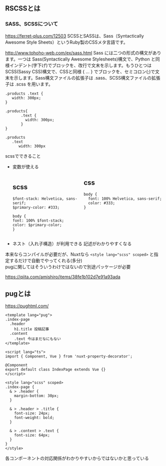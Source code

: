 
<style>
.column-left{
  float: left;
  width: 47.5%;
  text-align: left;
}
.column-right{
  float: right;
  width: 47.5%;
  text-align: left;
}
.column-one{
  float: left;
  width: 100%;
  text-align: left;
}
</style>

## RSCSSとは
 

### SASS、SCSSについて

https://ferret-plus.com/12503
SCSSとSASSは、Sass（Syntactically Awesome Style Sheets）というRuby製のCSSメタ言語です。

http://www.tohoho-web.com/ex/sass.html
Sass には二つの形式の構文があります。一つは Sass(Syntactically Awesome Stylesheets)構文で、Python と同様インデント(字下げ)でブロックを、改行で文末を示します。もうひとつは SCSS(Sassy CSS)構文で、CSSと同様 { ... } でブロックを、セミコロン(;)で文末を示します。Sass構文ファイルの拡張子は .sass、SCSS構文ファイルの拡張子は .scss を用います。

```
.products .text {
   width: 300px;
}
```


```
.products{
       .text {
         width: 300px;
       }
}
```


```
.products
   .text
      width: 300px
```

scssでできること
- 変数が使える
    <div class="column-left">

    ## scss

    ```
    $font-stack: Helvetica, sans-serif;
    $primary-color: #333;

    body {
    font: 100% $font-stack;
    color: $primary-color;
    }
    ```
    </div>
    <div class="column-right">

## css

```
body {
  font: 100% Helvetica, sans-serif;
  color: #333;
}
```
</div>

<div class="column-one">

- ネスト（入れ子構造）が利用できる
記述がわかりやすくなる


本来ならコンパイルが必要だが、Nuxtなら `<style lang="scss" scoped>` と指定するだけで自動でやってくれる(多分)  
pugに関してはそういうわけではないので別途パッケージが必要

https://qiita.com/amishiro/items/38fe1b102d7e91a93ada

## pugとは

https://pughtml.com/




```
<template lang="pug">
.index-page
  .header
    h1.title 投稿記事
  .content
    .text 今はまだなにもない
</template>
 
<script lang="ts">
import { Component, Vue } from 'nuxt-property-decorator';
 
@Component
export default class IndexPage extends Vue {}
</script>
 
<style lang="scss" scoped>
.index-page {
  & > .header {
    margin-bottom: 30px;
  }
 
  & > .header > .title {
    font-size: 24px;
    font-weight: bold;
  }
 
  & > .content > .text {
    font-size: 64px;
  }
}
</style>
```

各コンポーネントの対応関係がわかりやすいからではないかと思っている


</div>